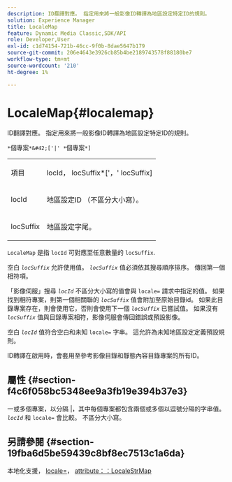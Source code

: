```yaml
---
description: ID翻譯對應。 指定用來將一般影像ID轉譯為地區設定特定ID的規則。
solution: Experience Manager
title: LocaleMap
feature: Dynamic Media Classic,SDK/API
role: Developer,User
exl-id: c1d74154-721b-46cc-9f0b-8dae5647b179
source-git-commit: 206e4643e3926cb85b4be2189743578f88180be7
workflow-type: tm+mt
source-wordcount: '210'
ht-degree: 1%

---
```


# LocaleMap{#localemap}

ID翻譯對應。 指定用來將一般影像ID轉譯為地區設定特定ID的規則。

`*`個專案`*&#42;['|' *`個專案`*]`

<table id="simpletable_A6DD1A28F8ED4178A8ADDB2F3AEFC402"> 
 <tr class="strow"> 
  <td class="stentry"> <p><span class="varname"> 項目</span> </p></td> 
  <td class="stentry"> <p><span class="varname"> locId</span>，<span class="varname"> locSuffix</span>*['，'<span class="varname"> locSuffix</span>] </p></td> 
 </tr> 
 <tr class="strow"> 
  <td class="stentry"> <p><span class="varname"> locId</span> </p></td> 
  <td class="stentry"> <p>地區設定ID （不區分大小寫）。 </p></td> 
 </tr> 
 <tr class="strow"> 
  <td class="stentry"> <p><span class="varname"> locSuffix</span> </p></td> 
  <td class="stentry"> <p>地區設定字尾。 </p></td> 
 </tr> 
</table>

`LocaleMap` 是指 `locId` 可對應至任意數量的 `locSuffix`.

空白 *`locSuffix`* 允許使用值。 *`locSuffix`* 值必須依其搜尋順序排序。 傳回第一個相符項。

「影像伺服」搜尋 *`locId`* 不區分大小寫的值會與 `locale=` 請求中指定的值。 如果找到相符專案，則第一個相關聯的 *`locSuffix`* 值會附加至原始目錄id。 如果此目錄專案存在，則會使用它，否則會使用下一個 *`locSuffix`* 已嘗試值。 如果沒有 *`locSuffix`* 值與目錄專案相符，影像伺服會傳回錯誤或預設影像。

空白 *`locId`* 值符合空白和未知 `locale=` 字串。 這允許為未知地區設定定義預設規則。

ID轉譯在啟用時，會套用至參考影像目錄和靜態內容目錄專案的所有ID。

## 屬性 {#section-f4c6f058bc5348ee9a3fb19e394b37e3}

一或多個專案，以分隔 |，其中每個專案都包含兩個或多個以逗號分隔的字串值。 *`locId`* 和 `locale=` 會比較。 不區分大小寫。

## 另請參閱 {#section-19fba6d5be59439c8bf8ec7513c1a6da}

本地化支援， [locale=](../../../../../is-api/http-ref/image-serving-api-ref/c-http-protocol-reference/c-command-reference/r-locale.md#reference-8a846b2fbc004a12821b956ed3b25cfb)， [attribute：：LocaleStrMap](../../../../../is-api/image-catalog/image-serving-api-ref/c-image-catalog-reference/c-attributes-reference/r-localestrmap.md#reference-98c42070a4bc4baf92537132be2b5b1e)

